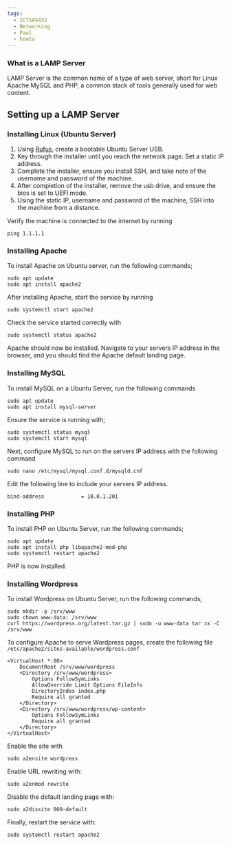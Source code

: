 ```yaml
---
tags:
  - ICTSAS432
  - Networking
  - Paul
  - howto
---
```

### What is a LAMP Server

LAMP Server is the common name of a type of web server, short for Linux Apache MySQL and PHP, a common stack of tools generally used for web content. 

## Setting up a LAMP Server

### Installing Linux (Ubuntu Server)

1. Using [Rufus](https://rufus.ie/en/), create a bootable Ubuntu Server USB. 
2. Key through the installer until you reach the network page. Set a static IP address.
3. Complete the installer, ensure you install SSH, and take note of the username and password of the machine.
4. After completion of the installer, remove the usb drive, and ensure the bios is set to UEFI mode. 
5. Using the static IP, username and password of the machine, SSH into the machine from a distance. 

Verify the machine is connected to the internet by running

``` 
ping 1.1.1.1
```

### Installing Apache

To install Apache on Ubuntu server, run the following commands;
```
sudo apt update
sudo apt install apache2
```

After installing Apache, start the service by running

```
sudo systemctl start apache2
```

Check the service started correctly with

```
sudo systemctl status apache2
```

Apache should now be installed. Navigate to your servers IP address in the browser, and you should find the Apache default landing page.

### Installing MySQL

To install MySQL on a Ubuntu Server, run the following commands
```
sudo apt update
sudo apt install mysql-server
```

Ensure the service is running with;
```
sudo systemctl status mysql
sudo systemctl start mysql
```

Next, configure MySQL to run on the servers IP address with the following command

```
sudo nano /etc/mysql/mysql.conf.d/mysqld.cnf
```

Edit the following line to include your servers IP address.

```
bind-address            = 10.0.1.201
```

### Installing PHP

To install PHP on Ubuntu Server, run the following commands;

```
sudo apt update
sudo apt install php libapache2-mod-php
sudo systemctl restart apache2
```

PHP is now installed.

### Installing Wordpress

To install Wordpress on Ubuntu Server, run the following commands;

```
sudo mkdir -p /srv/www
sudo chown www-data: /srv/www
curl https://wordpress.org/latest.tar.gz | sudo -u www-data tar zx -C /srv/www
```

To configure Apache to serve Wordpress pages, create the following file
`/etc/apache2/sites-available/wordpress.conf`
```
<VirtualHost *:80>
    DocumentRoot /srv/www/wordpress
    <Directory /srv/www/wordpress>
        Options FollowSymLinks
        AllowOverride Limit Options FileInfo
        DirectoryIndex index.php
        Require all granted
    </Directory>
    <Directory /srv/www/wordpress/wp-content>
        Options FollowSymLinks
        Require all granted
    </Directory>
</VirtualHost>
```

Enable the site with

```
sudo a2ensite wordpress
```

Enable URL rewriting with:

```
sudo a2enmod rewrite
```

Disable the default landing page with:

```
sudo a2dissite 000-default
```

Finally, restart the service with:

```
sudo systemctl restart apache2
```